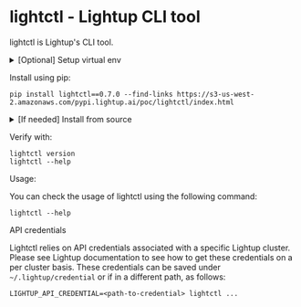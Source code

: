 # lightctl - Lightup CLI tool 

lightctl is Lightup's CLI tool.

<details>
  <summary>[Optional] Setup virtual env</summary>

We prefer that lightctl is installed in a virtual environment to isolate from other dependencies on the system:

```
pip install virtualenv
python3 -m venv .lightctl
source .lightctl/bin/activate
```
</details>


Install using pip:
```
pip install lightctl==0.7.0 --find-links https://s3-us-west-2.amazonaws.com/pypi.lightup.ai/poc/lightctl/index.html
```

<details>
  <summary>[If needed] Install from source</summary>
  
In the very rare case where you would like to install it from source - you can run the following commands:
```
python3 setup.py build
python3 setup.py install
```
</details>

Verify with:

```
lightctl version
lightctl --help
```

Usage:

You can check the usage of lightctl using the following command: 

```lightctl --help```

API credentials

Lightctl relies on API credentials associated with a specific Lightup cluster. Please see Lightup documentation to see how to get these credentials on a per cluster basis. These credentials can be saved under `~/.lightup/credential` or if in a different path, as follows:

```LIGHTUP_API_CREDENTIAL=<path-to-credential> lightctl ...```
